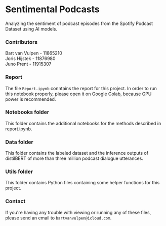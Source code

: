 # Sentimental Podcasts
Analyzing the sentiment of podcast episodes from the Spotify Podcast Dataset using AI models.

### Contributors
Bart van Vulpen - 11865210\
Joris Hijstek - 11876980\
Juno Prent - 11915307

### Report
The file `Report.ipynb` conntains the report for this project. In order to run this notebook properly, please open it on Google Colab, because GPU power is recommended.

### Notebooks folder
This folder contains the additional notebooks for the methods described in report.ipynb.

### Data folder
This folder contains the labeled dataset and the inference outputs of distilBERT of more than three million podcast dialogue utterances.

### Utils folder
This folder contains Python files containing some helper functions for this project.

### Contact
If you're having any trouble with viewing or running any of these files, please send an email to `bartvanvulpen@icloud.com`.
